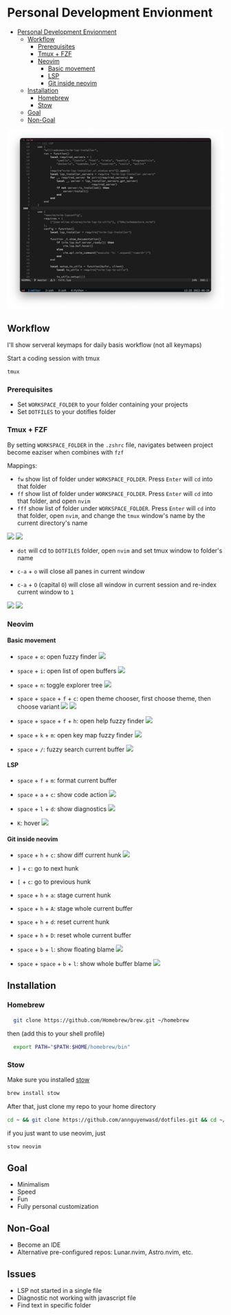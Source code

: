 # Personal Development Envionment

* [Personal Development Envionment](#personal-development-envionment)
   * [Workflow](#workflow)
      * [Prerequisites](#prerequisites)
      * [Tmux + FZF](#tmux--fzf)
      * [Neovim](#neovim)
         * [Basic movement](#basic-movement)
         * [LSP](#lsp)
         * [Git inside neovim](#git-inside-neovim)
   * [Installation](#installation)
      * [Homebrew](#homebrew)
      * [Stow](#stow)
   * [Goal](#goal)
   * [Non-Goal](#non-goal)

![](.non-stow/docs/images/neovim.png)

## Workflow

I'll show serveral keymaps for daily basis workflow (not all keymaps)

Start a coding session with tmux

```sh
tmux
```

### Prerequisites
- Set `WORKSPACE_FOLDER` to your folder containing your projects
- Set `DOTFILES` to your dotifles folder


### Tmux + FZF

By setting `WORKSPACE_FOLDER` in the `.zshrc` file, navigates between project become eaziser when combines
with `fzf`

Mappings:
- `fw` show list of folder under `WORKSPACE_FOLDER`. Press `Enter` will `cd` into that folder
- `ff` show list of folder under `WORKSPACE_FOLDER`. Press `Enter` will `cd` into that folder, and open `nvim`
- `fff` show list of folder under `WORKSPACE_FOLDER`. Press `Enter` will `cd` into that folder, open `nvim`, and change the `tmux` window's name by the current directory's name

![](.non-stow/docs/images/fff-1.png)
![](.non-stow/docs/images/fff-2.png)

- `dot` will cd to `DOTFILES` folder, open `nvim` and set tmux window to folder's name

- `c-a` + `o` will close all panes in current window
- `c-a` + `O` (capital `O`) will close all window in current session and re-index current window to `1`

![](.non-stow/docs/images/tmux-w-1.png)
![](.non-stow/docs/images/tmux-w-2.png)


### Neovim
#### Basic movement

- `space` + `o`: open fuzzy finder
![](.non-stow/docs/images/neovim-s-o.png)

- `space` + `i`: open list of open buffers
![](.non-stow/docs/images/neovim-s-i.png)

- `space` + `n`: toggle explorer tree
![](.non-stow/docs/images/neovim-s-n.png)

- `space` + `space` + `f` + `c`: open theme chooser, first choose theme, then choose variant
![](.non-stow/docs/images/neovim-ss-fc-1.png)
![](.non-stow/docs/images/neovim-ss-fc-2.png)

- `space` + `space` + `f` + `h`: open help fuzzy finder
![](.non-stow/docs/images/neovim-f-h.png)

- `space` + `k` + `m`: open key map fuzzy finder
![](.non-stow/docs/images/neovim-k-m.png)

- `space` + `/`: fuzzy search current buffer
![](.non-stow/docs/images/neovim-splash.png)

#### LSP

- `space` + `f` + `m`: format current buffer
- `space` + `a` + `c`: show code action
![](.non-stow/docs/images/lsp-ca.png)

- `space` + `l` + `d`: show diagnostics
![](.non-stow/docs/images/lsp-ld.png)
- `K`: hover
![](.non-stow/docs/images/lsp-k.png)

#### Git inside neovim

- `space` + `h` + `c`: show diff current hunk
![](.non-stow/docs/images/git-hc.png)

- `]` + `c`: go to next hunk
- `[` + `c`: go to previous hunk
- `space` + `h` + `a`: stage current hunk
- `space` + `h` + `A`: stage whole current buffer
- `space` + `h` + `d`: reset current hunk
- `space` + `h` + `D`: reset whole current buffer
- `space` + `b` + `l`: show floating blame
![](.non-stow/docs/images/git-s-bl.png)
- `space` + `space` + `b` + `l`: show whole buffer blame
![](.non-stow/docs/images/git-ss-bl.png)

## Installation

### Homebrew

```sh
  git clone https://github.com/Homebrew/brew.git ~/homebrew
```

then (add this to your shell profile)

```sh
  export PATH="$PATH:$HOME/homebrew/bin"
```

### Stow

Make sure you installed [stow](https://formulae.brew.sh/formula/stow)

```sh
brew install stow
```

After that, just clone my repo to your home directory

```sh
cd ~ && git clone https://github.com/annguyenwasd/dotfiles.git && cd ~/dotfiles && rm -rf .non-stow && stow . && git stash -u
```

if you just want to use neovim, just

```sh
stow neovim
```

## Goal

- Minimalism
- Speed
- Fun
- Fully personal customization

## Non-Goal
- Become an IDE
- Alternative pre-configured repos: Lunar.nvim, Astro.nvim, etc.

## Issues
- LSP not started in a single file
- Diagnostic not working with javascript file
- Find text in specific folder

